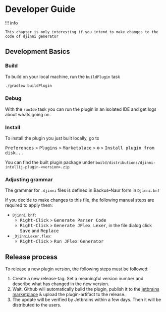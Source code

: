 # Developer Guide

!!! info

    This chapter is only interesting if you intend to make changes to the code of djinni generator

## Development Basics

### Build
To build on your local machine, run the `buildPlugin` task

```bash
./gradlew buildPlugin
```

### Debug
With the `runIde` task you can run the plugin in an isolated IDE and get logs about whats going on.

### Install
To install the plugin you just built locally, go to

<kbd>Preferences</kbd> > <kbd>Plugins</kbd> > <kbd>Marketplace</kbd> > <kbd>⚙</kbd> > <kbd>Install plugin from disk...</kbd>

You can find the built plugin package under `build/distributions/djinni-intellij-plugin-<version>.zip`

### Adjusting grammar

The grammar for `.djinni` files is defined in Backus–Naur form in `Djinni.bnf`

If you decide to make changes to this file, the following manual steps are required to apply them:

- `Djinni.bnf`: 
    - <kbd>Right-Click</kbd> > <kbd>Generate Parser Code</kbd>
    - <kbd>Right-Click</kbd> > <kbd>Generate JFlex Lexer</kbd>, in the file dialog click <kbd>Save</kbd> and <kbd>Replace</kbd>
- `_DjinniLexer.flex`:
    - <kbd>Right-Click</kbd> > <kbd>Run JFlex Generator</kbd>
  
## Release process

To release a new plugin version, the following steps must be followed:

1. Create a new release-tag. Set a meaningful version number and describe what has changed in the new version.
2. Wait. Github will automatically build the plugin, publish it to the [jetbrains marketplace](https://plugins.jetbrains.com/organization/cross-language-cpp) & upload the plugin-artifact to the release.
3. The update will be verified by Jetbrains within a few days. Then it will be distributed to the users.

